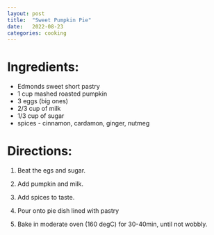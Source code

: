 ```yaml
---
layout: post
title:  "Sweet Pumpkin Pie"
date:   2022-08-23 
categories: cooking
---
```


# Ingredients:

* Edmonds sweet short pastry
* 1 cup mashed roasted pumpkin
* 3 eggs (big ones)
* 2/3 cup of milk
* 1/3 cup of sugar
* spices - cinnamon, cardamon, ginger, nutmeg

# Directions:

1. Beat the egs and sugar.

2. Add pumpkin and milk.

3. Add spices to taste.

4. Pour onto pie dish lined with pastry

5. Bake in moderate oven (160 degC) for 30-40min, until not wobbly.
